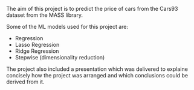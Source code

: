 The aim of this project is to predict the price of cars from the Cars93 dataset from the MASS library.

Some of the ML models used for this project are:
- Regression
- Lasso Regression
- Ridge Regression
- Stepwise (dimensionality reduction)

The project also included a presentation which was delivered to explaine concisely how the project was arranged and which conclusions could be derived from it. 
